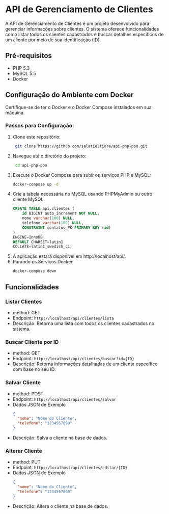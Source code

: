 # API de Gerenciamento de Clientes

A API de Gerenciamento de Clientes é um projeto desenvolvido para gerenciar informações sobre clientes. O sistema
oferece funcionalidades como listar todos os clientes cadastrados e buscar detalhes específicos de um cliente por meio
de sua identificação (ID).

## Pré-requisitos

- PHP 5.3
- MySQL 5.5
- Docker

## Configuração do Ambiente com Docker

Certifique-se de ter o Docker e o Docker Compose instalados em sua máquina.

### Passos para Configuração:

1. Clone este repositório:
   ```bash
    git clone https://github.com/salatielfiore/api-php-poo.git
    ```
2. Navegue até o diretório do projeto:
   ```bash
    cd api-php-poo
    ```
3. Execute o Docker Compose para subir os serviços PHP e MySQL:
    ```bash
    docker-compose up -d
   ```
4. Crie a tabela necessária no MySQL usando PHPMyAdmin ou outro cliente MySQL.
    ```sql
    CREATE TABLE api.clientes (
        id BIGINT auto_increment NOT NULL,
        nome varchar(100) NULL,
        telefone varchar(100) NULL,
        CONSTRAINT contatos_PK PRIMARY KEY (id)
    )
    ENGINE=InnoDB
    DEFAULT CHARSET=latin1
    COLLATE=latin1_swedish_ci;
   ```
5. A aplicação estará disponível em http://localhost/api/.
6. Parando os Serviços Docker
    ```bash
    docker-compose down
   ```
## Funcionalidades

### Listar Clientes

- method: GET
- Endpoint: `http://localhost/api/clientes/lista`
- Descrição: Retorna uma lista com todos os clientes cadastrados no sistema.

### Buscar Cliente por ID

- method: GET
- Endpoint: `http://localhost/api/clientes/buscar?id={ID}`
- Descrição: Retorna informações detalhadas de um cliente específico com base no seu ID.

### Salvar Cliente

- method: POST
- Endpoint: `http://localhost/api/clientes/salvar`
- Dados JSON de Exemplo
   ```json
   {
     "nome": "Nome do Cliente",
     "telefone": "1234567890"
   }
  ```
- Descrição: Salva o cliente na base de dados.

### Alterar Cliente

- method: PUT
- Endpoint: `http://localhost/api/clientes/editar/{ID}`
- Dados JSON de Exemplo
   ```json
   {
     "nome": "Nome do Cliente",
     "telefone": "1234567890"
   }
  ```
- Descrição: Altera o cliente na base de dados.
